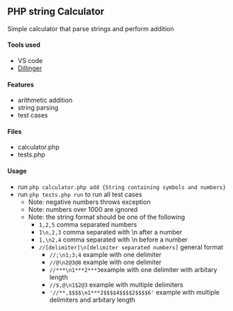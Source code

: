 ## PHP string Calculator
Simple calculator that parse strings and perform addition

#### Tools used
- VS code
- [Dillinger](https://dillinger.io/)

#### Features
- arithmetic addition
- string parsing
- test cases

#### Files
- calculator.php
- tests.php

#### Usage
* run `php calculator.php add {String containing symbols and numbers}`
* run `php tests.php run` to run all test cases
  * Note: negative numbers throws exception
  * Note: numbers over 1000 are ignored
  * Note: the string format should be one of the following
    * `1,2,5` comma separated numbers
    * `1\n,2,3` comma separated with \n after a number
    * `1,\n2,4` comma separated with \n before a number
    * `//[delimiter]\n[delimiter separated numbers]` general format
      * `//;\n1;3;4` example with one delimiter
      * `//@\n2@3@8` example with one delimiter 
      * `//***\n1***2***3`example with one delimiter with arbitary length
      * `//$,@\n1$2@3` example with multiple delimiters
      * `'//**,$$$$\n1***2$$$$4$$$$2$$$$6'` example with multiple delimiters and arbitary length

